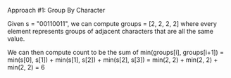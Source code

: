 Approach #1: Group By Character

Given s = "00110011", we can compute groups = [2, 2, 2, 2]
where every element represents groups of adjacent characters
that are all the same value.

We can then compute count to be the sum of min(groups[i], groups[i+1])
= min(s[0], s[1]) + min(s[1], s[2]) + min(s[2], s[3]) 
= min(2, 2) + min(2, 2) + min(2, 2) = 6

